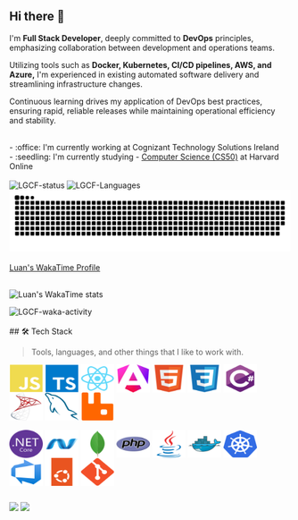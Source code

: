 ## Hi there 👋

<p>I'm <b>Full Stack Developer</b>, deeply committed to <b>DevOps</b> principles, emphasizing collaboration between development and operations teams.</p>
<p>Utilizing tools such as <b>Docker, Kubernetes, CI/CD pipelines, AWS, and Azure,</b> I'm experienced in existing automated software delivery and streamlining infrastructure changes.</p>
<p>Continuous learning drives my application of DevOps best practices, ensuring rapid, reliable releases while maintaining operational efficiency and stability.</p>
<br>
<div style="display: inline_block">
- :office: I'm currently working at Cognizant Technology Solutions Ireland
  <br>
- :seedling: I'm currently studying - <a href="https://cs50.harvard.edu/college/2024/fall/">Computer Science (CS50)</a> at Harvard Online
</div>
<br>
<div style="display: inline_block">
  <img alt="LGCF-status" src="https://lgcf-github-readme-stats.vercel.app/api?username=luangiovani&rank_icon=github&theme=blueberry&include_all_commits=true&show_icons=true&hide=contribs&line_height=29" />
  <img alt="LGCF-Languages" src="https://lgcf-github-readme-stats.vercel.app/api/top-langs/?username=luangiovani&langs_count=8&layout=compact&theme=blueberry&card_width=360">
  <img alt="LGCF-snake" src="https://raw.githubusercontent.com/luangiovani/luangiovani/output/github-contribution-grid-snake-dark.svg">
</div>
<br>
<div style="display: inline_block">
  <a href="https://wakatime.com/@luangiovani">Luan's WakaTime Profile</a>
</div>
<br>

![Luan's WakaTime stats](https://lgcf-github-readme-stats.vercel.app/api/wakatime?username=@luangiovani\&layout=compact)

<div style="display: inline_block">
  <img alt="LGCF-waka-activity" src="https://wakatime.com/share/@luangiovani/ce63fd0b-0224-4fe3-b94d-4e8044e984ef.svg">
</div>
<br>
## 🛠️ Tech Stack

  > Tools, languages, and other things that I like to work with.
<div style="display: inline_block">
  <img align="center" alt="LGCF-Js" height="50" width="60" src="https://raw.githubusercontent.com/devicons/devicon/master/icons/javascript/javascript-plain.svg">
  <img align="center" alt="LGCF-Ts" height="50" width="60" src="https://raw.githubusercontent.com/devicons/devicon/master/icons/typescript/typescript-plain.svg">
  <img align="center" alt="LGCF-React" height="50" width="60" src="https://raw.githubusercontent.com/devicons/devicon/master/icons/react/react-original.svg">
  <img align="center" alt="LGCF-Angular" height="50" width="60" src="https://raw.githubusercontent.com/devicons/devicon/master/icons/angular/angular-original.svg">
  <img align="center" alt="LGCF-HTML" height="50" width="60" src="https://raw.githubusercontent.com/devicons/devicon/master/icons/html5/html5-original.svg">
  <img align="center" alt="LGCF-CSS" height="50" width="60" src="https://raw.githubusercontent.com/devicons/devicon/master/icons/css3/css3-original.svg">
  <img align="center" alt="LGCF-Csharp" height="50" width="60" src="https://raw.githubusercontent.com/devicons/devicon/master/icons/csharp/csharp-original.svg">
  <img align="center" alt="LGCF-MSSQL" height="50" width="60" src="https://raw.githubusercontent.com/devicons/devicon/master/icons/microsoftsqlserver/microsoftsqlserver-original.svg">
  <img align="center" alt="LGCF-MySQL" height="50" width="60" src="https://raw.githubusercontent.com/devicons/devicon/master/icons/mysql/mysql-original.svg">
  <img align="center" alt="LGCF-RabbitMQ" height="50" width="60" src="https://raw.githubusercontent.com/devicons/devicon/master/icons/rabbitmq/rabbitmq-original.svg">
  <br><br>
  <img align="center" alt="LGCF-DotNetCore" height="50" width="60" src="https://raw.githubusercontent.com/devicons/devicon/master/icons/dotnetcore/dotnetcore-original.svg" />
  <img align="center" alt="LGCF-DotNet" height="50" width="60" src="https://raw.githubusercontent.com/devicons/devicon/master/icons/dot-net/dot-net-original.svg" />
  <img align="center" alt="LGCF-MongoDB" height="50" width="60" src="https://raw.githubusercontent.com/devicons/devicon/master/icons/mongodb/mongodb-original.svg" />
  <img align="center" alt="LGCF-PHP" height="50" width="60" src="https://raw.githubusercontent.com/devicons/devicon/master/icons/php/php-original.svg" />
  <img align="center" alt="LGCF-Java" height="50" width="60" src="https://raw.githubusercontent.com/devicons/devicon/master/icons/java/java-original.svg" />  
  <img align="center" alt="LGCF-Docker" height="50" width="60" src="https://raw.githubusercontent.com/devicons/devicon/master/icons/docker/docker-original.svg" />  
  <img align="center" alt="LGCF-Kubernetes" height="50" width="60" src="https://raw.githubusercontent.com/devicons/devicon/master/icons/kubernetes/kubernetes-original.svg" />  
  <img align="center" alt="LGCF-AzureDevOps" height="50" width="60" src="https://raw.githubusercontent.com/devicons/devicon/master/icons/azuredevops/azuredevops-original.svg" />  
  <img align="center" alt="LGCF-Ubuntu" height="50" width="60" src="https://raw.githubusercontent.com/devicons/devicon/master/icons/ubuntu/ubuntu-original.svg" />  
  <img align="center" alt="LGCF-Git" height="50" width="60" src="https://raw.githubusercontent.com/devicons/devicon/master/icons/git/git-original.svg" />          
</div>
  
  ##
 
<div> 
    <a href = "mailto:luangiovani@gmail.com"><img src="https://img.shields.io/badge/-Gmail-%23333?style=for-the-badge&logo=gmail&logoColor=white" target="_blank"></a>
    <a href="https://www.linkedin.com/in/luangcfernandes" target="_blank"><img src="https://img.shields.io/badge/-LinkedIn-%230077B5?style=for-the-badge&logo=linkedin&logoColor=white" target="_blank"></a> 
</div>
